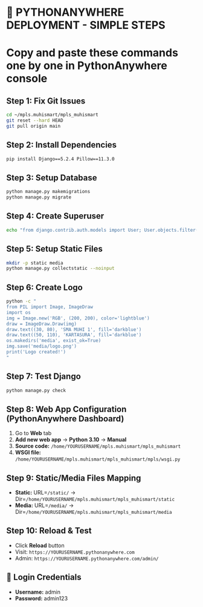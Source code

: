 # 🚀 PYTHONANYWHERE DEPLOYMENT - SIMPLE STEPS
# Copy and paste these commands one by one in PythonAnywhere console

## Step 1: Fix Git Issues
```bash
cd ~/mpls.muhismart/mpls_muhismart
git reset --hard HEAD
git pull origin main
```

## Step 2: Install Dependencies
```bash
pip install Django==5.2.4 Pillow==11.3.0
```

## Step 3: Setup Database
```bash
python manage.py makemigrations
python manage.py migrate
```

## Step 4: Create Superuser
```bash
echo "from django.contrib.auth.models import User; User.objects.filter(username='admin').exists() or User.objects.create_superuser('admin', 'admin@mplsmuhi.com', 'admin123')" | python manage.py shell
```

## Step 5: Setup Static Files
```bash
mkdir -p static media
python manage.py collectstatic --noinput
```

## Step 6: Create Logo
```bash
python -c "
from PIL import Image, ImageDraw
import os
img = Image.new('RGB', (200, 200), color='lightblue')
draw = ImageDraw.Draw(img)
draw.text((30, 80), 'SMA MUHI 1', fill='darkblue')
draw.text((50, 110), 'KARTASURA', fill='darkblue')
os.makedirs('media', exist_ok=True)
img.save('media/logo.png')
print('Logo created!')
"
```

## Step 7: Test Django
```bash
python manage.py check
```

## Step 8: Web App Configuration (PythonAnywhere Dashboard)
1. Go to **Web** tab
2. **Add new web app** → **Python 3.10** → **Manual**
3. **Source code:** `/home/YOURUSERNAME/mpls.muhismart/mpls_muhismart`
4. **WSGI file:** `/home/YOURUSERNAME/mpls.muhismart/mpls_muhismart/mpls/wsgi.py`

## Step 9: Static/Media Files Mapping
- **Static:** URL=`/static/` → Dir=`/home/YOURUSERNAME/mpls.muhismart/mpls_muhismart/static`
- **Media:** URL=`/media/` → Dir=`/home/YOURUSERNAME/mpls.muhismart/mpls_muhismart/media`

## Step 10: Reload & Test
- Click **Reload** button
- Visit: `https://YOURUSERNAME.pythonanywhere.com`
- Admin: `https://YOURUSERNAME.pythonanywhere.com/admin/`

## 🔐 Login Credentials
- **Username:** admin
- **Password:** admin123
